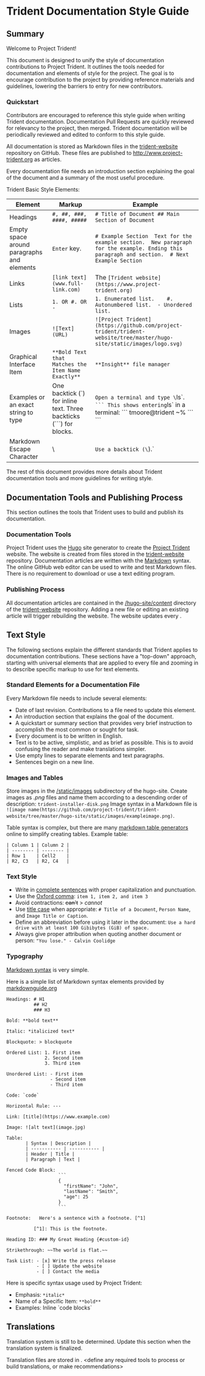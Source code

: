 # Trident Documentation Style Guide

## Summary

Welcome to Project Trident!

This document is designed to unify the style of documentation contributions to Project Trident.
It outlines the tools needed for documentation and elements of style for the project.
The goal is to encourage contribution to the project by providing reference materials and guidelines, lowering the barriers to entry for new contributors.

### Quickstart

Contributors are encouraged to reference this style guide when writing Trident documentation.
Documentation Pull Requests are quickly reviewed for relevancy to the project, then merged.
Trident documentation will be periodically reviewed and edited to conform to this style guide.

All documentation is stored as Markdown files in the [trident-website](https://github.com/project-trident/trident-website/tree/master/hugo-site/content) repository on GitHub.
These files are published to http://www.project-trident.org as articles.

Every documentation file needs an introduction section explaining the goal of the document and a summary of the most useful procedure.

Trident Basic Style Elements:

| **Element**                                | **Markup**                                                          | **Example**                                                                                                                                          |
|--------------------------------------------|---------------------------------------------------------------------|------------------------------------------------------------------------------------------------------------------------------------------------------|
| Headings                                   | `#, ##, ###, ####, #####`                                           | ``` # Title of Document ## Main Section of Document ```                                                                                              |
| Empty space around paragraphs and elements | `Enter` key.                                                        | ``` # Example Section  Text for the example section.  New paragraph for the example. Ending this paragraph and section.  # Next Example Section  ``` |
| Links                                      | `[link text](www.full-link.com)`                                    | The `[Trident website](https://www.project-trident.org)`                                                                                             |
| Lists                                      | `1. OR #. OR - `                                                    | ``` 1. Enumerated list.    #. Autonumbered list.  - Unordered list. ```                                                                              |
| Images                                     | `![Text](URL)`                                                      | `![Project Trident](https://github.com/project-trident/trident-website/tree/master/hugo-site/static/images/logo.svg)`                                |
| Graphical Interface Item                   | `**Bold Text that Matches the Item Name Exactly**`                  | `**Insight** file manager`                                                                                                                           |
| Examples or an exact string to type        | One backtick (`) for inline text. Three backticks (```) for blocks. | `Open a terminal and type \`ls\`.`  ``` This shows entering `ls` in a terminal: \``` tmoore@trident ~%  \``` ```                                     |
| Markdown Escape Character                  | \                                                                   | `Use a backtick (\`).`                                                                                                                               |

The rest of this document provides more details about Trident documentation tools and more guidelines for writing style.

## Documentation Tools and Publishing Process

This section outlines the tools that Trident uses to build and publish its documentation.

### Documentation Tools

Project Trident uses the [Hugo](https://gohugo.io/) site generator to create the [Project Trident](http://project-trident.org/) website.
The website is created from files stored in the [trident-website](https://github.com/project-trident/trident-website/tree/master/hugo-site) repository.
Documentation articles are written with the [Markdown](https://daringfireball.net/projects/markdown/) syntax.
The online GitHub web editor can be used to write and test Markdown files.
There is no requirement to download or use a text editing program.

### Publishing Process

All documentation articles are contained in the [/hugo-site/content](https://github.com/project-trident/trident-website/tree/master/hugo-site/content) directory of the [trident-website](https://github.com/project-trident/trident-website/tree/master/hugo-site) repository.
Adding a new file or editing an existing article will trigger rebuilding the website.
The website updates every <period of time>.

## Text Style

The following sections explain the different standards that Trident applies to documentation contributions.
These sections have a "top-down" approach, starting with universal elements that are applied to every file and zooming in to describe specific markup to use for text elements.

### Standard Elements for a Documentation File

Every Markdown file needs to include several elements:

- Date of last revision. Contributions to a file need to update this element.
- An introduction section that explains the goal of the document.
- A quickstart or summary section that provides very brief instruction to accomplish the most common or sought for task.
- Every document is to be written in English.
- Text is to be active, simplistic, and as brief as possible. This is to avoid confusing the reader and make translations simpler.
- Use empty lines to separate elements and text paragraphs.
- Sentences begin on a new line.

### Images and Tables

Store images in the [/static/images](https://github.com/project-trident/trident-website/tree/master/hugo-site/static/images) subdirectory of the hugo-site.
Create images as *.png* files and name them according to a descending order of description: `trident-installer-disk.png`
Image syntax in a Markdown file is `![image name(https://github.com/project-trident/trident-website/tree/master/hugo-site/static/images/exampleimage.png)`.

Table syntax is complex, but there are many [markdown table generators](https://www.tablesgenerator.com/markdown_tables) online to simplify creating tables.
Example table:

```
| Column 1 | Column 2 |
| -------- | -------- |
| Row 1    | Cell2    |
| R2, C3   | R2, C4   |
```

### Text Style

- Write in [complete sentences](https://www.le.ac.uk/oerresources/ssds/grammarguides/page_02.htm) with proper capitalization and punctuation.
- Use the [Oxford comma](https://en.oxforddictionaries.com/explore/what-is-the-oxford-comma/): `item 1, item 2, and item 3`
- Avoid contractions: ~~can't~~ > *cannot*
- Use [title case](https://experience.sap.com/files/guidelines/References/text_cap.htm) when appropriate: `# Title of a Document`, `Person Name`, and `Image Title or Caption`.
- Define an abbreviation before using it later in the document: `Use a hard drive with at least 100 Gibibytes (GiB) of space.`
- Always give proper attribution when quoting another document or person: `"You lose." - Calvin Coolidge`

### Typography

[Markdown syntax](https://daringfireball.net/projects/markdown/syntax) is very simple.

Here is a simple list of Markdown syntax elements provided by [markdownguide.org](https://www.markdownguide.org/cheat-sheet)

```
Headings: # H1
          ## H2
          ### H3

Bold: **bold text**

Italic: *italicized text*

Blockquote: > blockquote

Ordered List: 1. First item
              2. Second item
              3. Third item

Unordered List: - First item
                - Second item
                - Third item

Code: `code`

Horizontal Rule: ---

Link: [title](https://www.example.com)

Image: ![alt text](image.jpg)

Table:
       | Syntax | Description |
       | ----------- | ----------- |
       | Header | Title |
       | Paragraph | Text |

Fenced Code Block:
                   ```
                   {
                     "firstName": "John",
                     "lastName": "Smith",
                     "age": 25
                   }
                   ```

Footnote:	Here's a sentence with a footnote. [^1]

          [^1]: This is the footnote.

Heading ID: ### My Great Heading {#custom-id}

Strikethrough: ~~The world is flat.~~

Task List: - [x] Write the press release
           - [ ] Update the website
           - [ ] Contact the media
```

Here is specific syntax usage used by Project Trident:

- Emphasis: `*italic*`
- Name of a Specific Item: `**bold**`
- Examples: Inline \`code blocks\`

## Translations

Translation system is still to be determined.
Update this section when the translation system is finalized.

Translation files are stored in <link to translation files>.
<define any required tools to process or build translations, or make recommendations>
